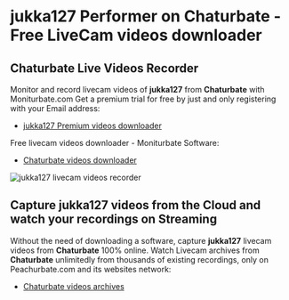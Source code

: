 # jukka127 Performer on Chaturbate - Free LiveCam videos downloader

## Chaturbate Live Videos Recorder

Monitor and record livecam videos of **jukka127** from **Chaturbate** with Moniturbate.com
Get a premium trial for free by just and only registering with your Email address:
* [jukka127 Premium videos downloader](https://moniturbate.com/request-demo-licence-key.html)

Free livecam videos downloader - Moniturbate Software:
* [Chaturbate videos downloader](https://moniturbate.com/moniturbate-download-software.html)

![jukka127 livecam videos recorder](https://peachurnet.com/templates/moniturbate-software.png)


## Capture jukka127 videos from the Cloud and watch your recordings on Streaming

Without the need of downloading a software, capture **jukka127** livecam videos from **Chaturbate** 100% online.
Watch Livecam archives from **Chaturbate** unlimitedly from thousands of existing recordings, only on Peachurbate.com and its websites network:
* [Chaturbate videos archives](https://peachurnet.com/)